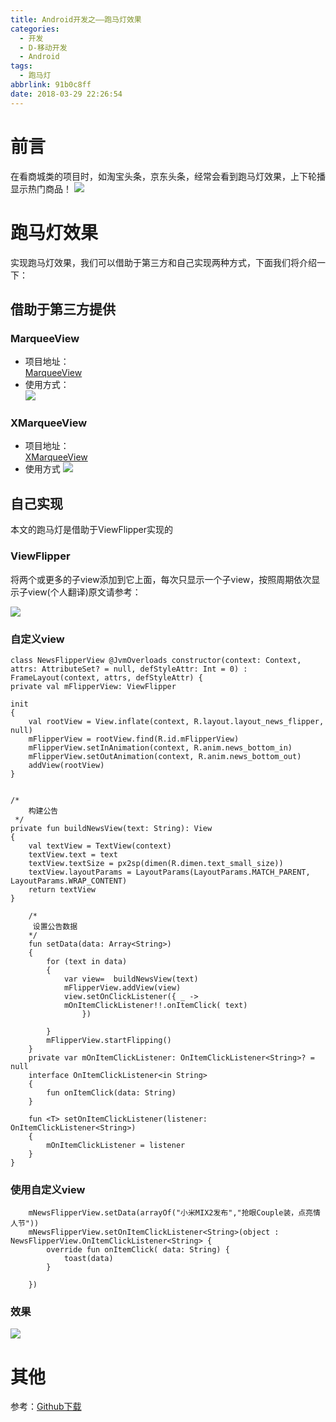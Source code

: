 ```yaml
---
title: Android开发之——跑马灯效果
categories:
  - 开发
  - D-移动开发
  - Android
tags:
  - 跑马灯
abbrlink: 91b0c8ff
date: 2018-03-29 22:26:54
---
```

# 前言 
在看商城类的项目时，如淘宝头条，京东头条，经常会看到跑马灯效果，上下轮播显示热门商品！ 
![][1]  
<!--more--> 

# 跑马灯效果 
实现跑马灯效果，我们可以借助于第三方和自己实现两种方式，下面我们将介绍一下：  
## 借助于第三方提供 
### MarqueeView

- 项目地址：   
		[MarqueeView][2]
- 使用方式：   
	![][3]  
### XMarqueeView

- 项目地址：  
	[XMarqueeView][4]
- 使用方式 
	![][5]  

## 自己实现  
本文的跑马灯是借助于ViewFlipper实现的
### ViewFlipper
将两个或更多的子view添加到它上面，每次只显示一个子view，按照周期依次显示子view(个人翻译)原文请参考： 

![][6]  

### 自定义view
	class NewsFlipperView @JvmOverloads constructor(context: Context, attrs: AttributeSet? = null, defStyleAttr: Int = 0) : FrameLayout(context, attrs, defStyleAttr) {
    private val mFlipperView: ViewFlipper

    init 
	{
        val rootView = View.inflate(context, R.layout.layout_news_flipper, null)
        mFlipperView = rootView.find(R.id.mFlipperView)
        mFlipperView.setInAnimation(context, R.anim.news_bottom_in)
        mFlipperView.setOutAnimation(context, R.anim.news_bottom_out)
        addView(rootView)
    }


    /*
        构建公告
     */
    private fun buildNewsView(text: String): View 
	{
        val textView = TextView(context)
        textView.text = text
        textView.textSize = px2sp(dimen(R.dimen.text_small_size))
        textView.layoutParams = LayoutParams(LayoutParams.MATCH_PARENT, LayoutParams.WRAP_CONTENT)
        return textView
    }

    	/*
       	 设置公告数据
     	*/
    	fun setData(data: Array<String>) 
		{
        	for (text in data) 
			{
          		var view=  buildNewsView(text)
            	mFlipperView.addView(view)
           		view.setOnClickListener({ _ ->
               	mOnItemClickListener!!.onItemClick( text)
                	})

        	}
        	mFlipperView.startFlipping()
    	}
    	private var mOnItemClickListener: OnItemClickListener<String>? = null
    	interface OnItemClickListener<in String> 
		{
        	fun onItemClick(data: String)
    	}
	
    	fun <T> setOnItemClickListener(listener: OnItemClickListener<String>) 
		{
        	mOnItemClickListener = listener
    	}
	}

### 使用自定义view
		mNewsFlipperView.setData(arrayOf("小米MIX2发布","抢眼Couple装，点亮情人节"))
        mNewsFlipperView.setOnItemClickListener<String>(object : NewsFlipperView.OnItemClickListener<String> {
            override fun onItemClick( data: String) {
                toast(data)
            }

        })
### 效果 
![][7]  
# 其他 
参考：[Github下载][8]


[1]: https://cdn.jsdelivr.net/gh/PGzxc/CDN@master/blog-image/android-marqueeview.gif  
[2]: https://github.com/sfsheng0322/MarqueeView
[3]: https://cdn.jsdelivr.net/gh/PGzxc/CDN@master/blog-image/marqueeview-use.png
[4]: https://github.com/xiaohaibin/XMarqueeView
[5]: https://cdn.jsdelivr.net/gh/PGzxc/CDN@master/blog-image/xmarqueeview-use.png
[6]: https://cdn.jsdelivr.net/gh/PGzxc/CDN@master/blog-image/viewfilpper.png
[7]: https://cdn.jsdelivr.net/gh/PGzxc/CDN@master/blog-image/viewflipper.gif
[8]: https://github.com/PGzxc/ViewFlipper

